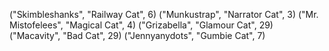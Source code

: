 ("Skimbleshanks", "Railway Cat", 6)
("Munkustrap", "Narrator Cat", 3)
("Mr. Mistofelees", "Magical Cat", 4)
("Grizabella", "Glamour Cat", 29)
("Macavity", "Bad Cat", 29)
("Jennyanydots", "Gumbie Cat", 7)
